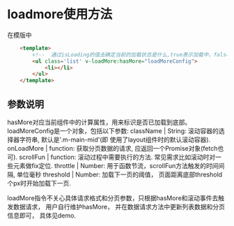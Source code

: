 # loadmore使用方法

 在模版中

``` html
	<template>
		<!--  通过isLoading的值去确定当前的加载状态是什么,true表示加载中，false表示加载完成-->
		<ul class='list' v-loadMore:hasMore="loadMoreConfig">
			<li></li>
		</ul>
	</template>
```
## 参数说明
hasMore对应当前组件中的计算属性，用来标识是否已加载到底部。
loadMoreConfig是一个对象，包括以下参数:
	className | String: 滚动容器的选择器字符串, 默认是'.m-main-mid'(即 使用了layout组件时的默认滚动容器).
	onLoadMore | function: 获取分页数据的请求, 应返回一个Promise对象(fetch也可).
	scrollFun | function: 滚动过程中需要执行的方法. 常见需求比如滚动时对一些元素做fix定位.
	throttle | Number: 用于函数节流，scrollFun方法触发的时间间隔, 单位毫秒
	threshold | Number: 加载下一页的阈值， 页面距离底部threshold个px时开始加载下一页.

loadMore指令不关心具体请求格式和分页参数，只根据hasMore和滚动事件去触发数据请求， 用户自行维护hasMore， 并在数据请求方法中更新列表数据和分页信息即可， 具体见demo.
